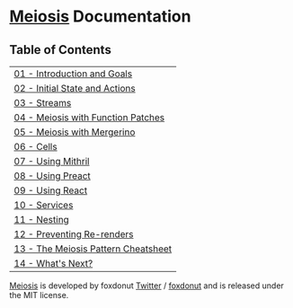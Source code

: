# [Meiosis](https://meiosis.js.org) Documentation

## Table of Contents

| |
| ------ |
| [01 - Introduction and Goals](01-introduction.html) |
| [02 - Initial State and Actions](02-initial-state-and-actions.html) |
| [03 - Streams](03-streams.html) |
| [04 - Meiosis with Function Patches](04-meiosis-with-function-patches.html) |
| [05 - Meiosis with Mergerino](05-meiosis-with-mergerino.html) |
| [06 - Cells](06-cells.html) |
| [07 - Using Mithril](07-using-mithril.html) |
| [08 - Using Preact](08-using-preact.html) |
| [09 - Using React](09-using-react.html) |
| [10 - Services](10-services.html) |
| [11 - Nesting](11-nesting.html) |
| [12 - Preventing Re-renders](12-preventing-re-renders.html) |
| [13 - The Meiosis Pattern Cheatsheet](13-the-meiosis-pattern.html) |
| [14 - What's Next?](14-whats-next.html) |

[Meiosis](https://meiosis.js.org) is developed by foxdonut [Twitter](http://twitter.com/foxdonut00) /
[foxdonut](https://github.com/foxdonut) and is released under the MIT license.
